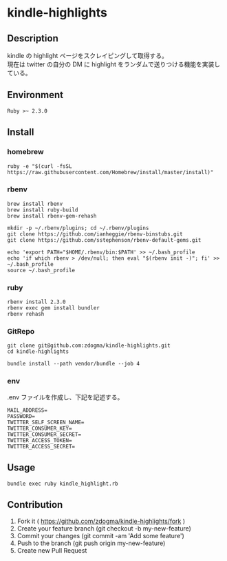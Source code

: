# kindle-highlights

## Description
kindle の highlight ページをスクレイピングして取得する。  
現在は twitter の自分の DM に highlight をランダムで送りつける機能を実装している。

## Environment
```
Ruby >~ 2.3.0
```

## Install
### homebrew
```
ruby -e "$(curl -fsSL https://raw.githubusercontent.com/Homebrew/install/master/install)"
```

### rbenv
```
brew install rbenv
brew install ruby-build
brew install rbenv-gem-rehash

mkdir -p ~/.rbenv/plugins; cd ~/.rbenv/plugins
git clone https://github.com/ianheggie/rbenv-binstubs.git
git clone https://github.com/sstephenson/rbenv-default-gems.git

echo 'export PATH="$HOME/.rbenv/bin:$PATH' >> ~/.bash_profile
echo 'if which rbenv > /dev/null; then eval "$(rbenv init -)"; fi' >> ~/.bash_profile
source ~/.bash_profile
```

### ruby
```
rbenv install 2.3.0
rbenv exec gem install bundler
rbenv rehash
```

### GitRepo
```
git clone git@github.com:zdogma/kindle-highlights.git
cd kindle-highlights

bundle install --path vendor/bundle --job 4
```

### env
.env ファイルを作成し、下記を記述する。
```
MAIL_ADDRESS=
PASSWORD=
TWITTER_SELF_SCREEN_NAME=
TWITTER_CONSUMER_KEY=
TWITTER_CONSUMER_SECRET=
TWITTER_ACCESS_TOKEN=
TWITTER_ACCESS_SECRET=
```

## Usage
```
bundle exec ruby kindle_highlight.rb
```

## Contribution
1. Fork it ( https://github.com/zdogma/kindle-highlights/fork )
2. Create your feature branch (git checkout -b my-new-feature)
3. Commit your changes (git commit -am 'Add some feature')
4. Push to the branch (git push origin my-new-feature)
5. Create new Pull Request
